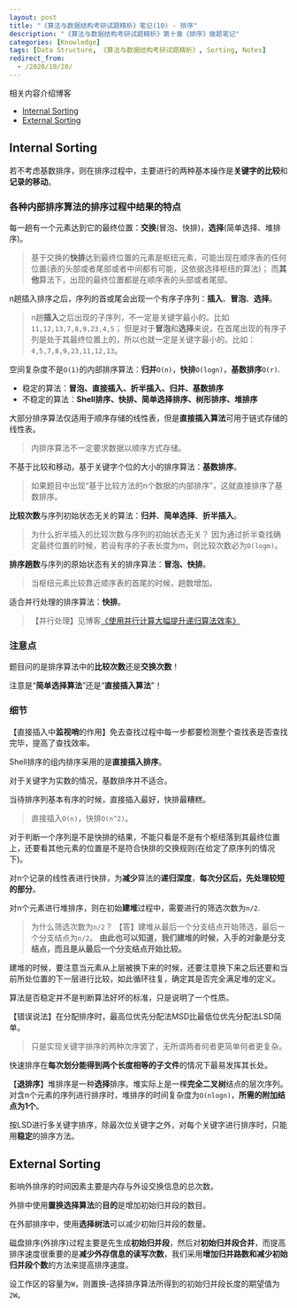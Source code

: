 ```yaml
---
layout: post
title: "《算法与数据结构考研试题精析》笔记(10) - 排序"
description: "《算法与数据结构考研试题精析》第十章《排序》做题笔记"
categories: [Knowledge]
tags: [Data Structure, 《算法与数据结构考研试题精析》, Sorting, Notes]
redirect_from:
  - /2020/10/20/
---
```


相关内容介绍博客

* [Internal Sorting](https://authurwhywait.github.io/blog/2020/07/10/internal_sorting/)
* [External Sorting](https://authurwhywait.github.io/blog/2020/07/13/external_sorting/)

## Internal Sorting

若不考虑基数排序，则在排序过程中，主要进行的两种基本操作是**关键字的比较**和**记录的移动**。

### 各种内部排序算法的排序过程中结果的特点

每一趟有一个元素达到它的最终位置：**交换**(冒泡、快排)，**选择**(简单选择、堆排序)。

> 基于交换的**快排**达到最终位置的元素是枢纽元素，可能出现在顺序表的任何位置(表的头部或者尾部或者中间都有可能，这依据选择枢纽的算法)；
> 而**其他**算法下，出现的最终位置都是在顺序表的头部或者尾部。

n趟插入排序之后，序列的首或尾会出现一个有序子序列：**插入**、**冒泡**、**选择**。

> n趟**插入**之后出现的子序列，不一定是关键字最小的。比如`11,12,13,7,8,9,23,4,5`；
> 但是对于**冒泡**和**选择**来说，在首尾出现的有序子列是处于其最终位置上的，所以也就一定是关键字最小的。比如：`4,5,7,8,9,23,11,12,13`。

空间复杂度不是`O(1)`的内部排序算法：**归并**`O(n)`，**快排**`O(logn)`，**基数排序**`O(r)`.

* 稳定的算法：**冒泡、直接插入、折半插入、归并、基数排序**
* 不稳定的算法：**Shell排序、快排、简单选择排序、树形排序、堆排序**

大部分排序算法仅适用于顺序存储的线性表，但是**直接插入算法**可用于链式存储的线性表。

> 内排序算法不一定要求数据以顺序方式存储。

不基于比较和移动，基于关键字个位的大小的排序算法：**基数排序**。

> 如果题目中出现“基于比较方法的n个数据的内部排序”，这就直接排序了基数排序。

**比较次数**与序列初始状态无关的算法：**归并**、**简单选择**、**折半插入**。

> 为什么折半插入的比较次数与序列的初始状态无关？
> 因为通过折半查找确定最终位置的时候，若设有序的子表长度为m，则比较次数必为`O(logm)`。

**排序趟数**与序列的原始状态有关的排序算法：**冒泡、快排**。

> 当枢纽元素比较靠近顺序表的首尾的时候，趟数增加。

适合并行处理的排序算法：**快排**。

> 【并行处理】见博客[《使用并行计算大幅提升递归算法效率》](https://blog.csdn.net/fourinone/article/details/8330711)

### 注意点

题目问的是排序算法中的**比较次数**还是**交换次数**！

注意是“**简单选择算法**”还是“**直接插入算法**”！

### 细节

【直接插入中**监视哨**的作用】免去查找过程中每一步都要检测整个查找表是否查找完毕，提高了查找效率。

Shell排序的组内排序采用的是**直接插入排序**。

对于关键字为实数的情况，基数排序并不适合。

当待排序列基本有序的时候，直接插入最好，快排最糟糕。

> 直接插入`O(n)`，快排`O(n^2)`。

对于判断一个序列是不是快排的结果，不能只看是不是有个枢纽落到其最终位置上，还要看其他元素的位置是不是符合快排的交换规则(在给定了原序列的情况下)。

对n个记录的线性表进行快排，为**减少**算法的**递归深度**，**每次分区后，先处理较短的部分**。

对n个元素进行堆排序，则在初始**建堆**过程中，需要进行的筛选次数为`n/2`.

> 为什么筛选次数为`n/2`？
> 【答】建堆从最后一个分支结点开始筛选，最后一个分支结点为`n/2`。
> **由此也可以知道，我们建堆的时候，入手的对象是分支结点，而且是从最后一个分支结点开始比较。**

建堆的时候，要注意当元素从上层被换下来的时候，还要注意换下来之后还要和当前所处位置的下一层进行比较，如此循环往复，确定其是否完全满足堆的定义。

算法是否稳定并不是判断算法好坏的标准，只是说明了一个性质。

【错误说法】在分配排序时，最高位优先分配法MSD比最低位优先分配法LSD简单。

> 只是实现关键字排序的两种次序罢了，无所谓两者何者更简单何者更复杂。

快速排序在**每次划分能得到两个长度相等的子文件**的情况下最易发挥其长处。

【**退排序**】堆排序是一种**选择**排序。堆实际上是一棵**完全二叉树**结点的层次序列。对含n个元素的序列进行排序时，堆排序的时间复杂度为`O(nlogn)`，**所需的附加结点为1个**。

按LSD进行多关键字排序，除最次位关键字之外，对每个关键字进行排序时，只能用**稳定**的排序方法。

## External Sorting

影响外排序的时间因素主要是内存与外设交换信息的总次数。

外排中使用**置换选择算法**的**目的**是增加初始归并段的数目。

在外部排序中，使用**选择树法**可以减少初始归并段的数量。

磁盘排序(外排序)过程主要是先生成**初始归并段**，然后对**初始归并段合并**，而提高排序速度很重要的是**减少外存信息的读写次数**，我们采用**增加归并路数和减少初始归并段个数**的方法来提高排序速度。

设工作区的容量为`W`，则置换-选择排序算法所得到的初始归并段长度的期望值为`2W`。
